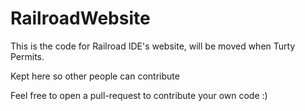 # RailroadWebsite
This is the code for Railroad IDE's website, will be moved when Turty Permits.

Kept here so other people can contribute

Feel free to open a pull-request to contribute your own code :)
